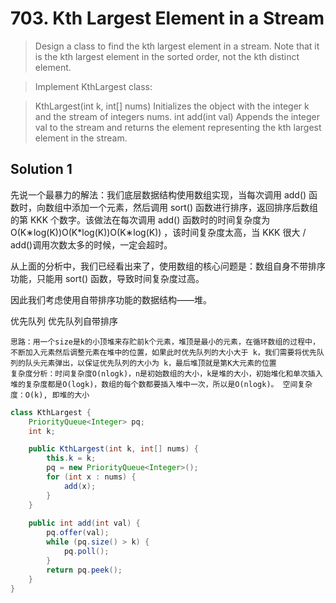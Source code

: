 # 703. Kth Largest Element in a Stream

>Design a class to find the kth largest element in a stream. Note that it is the kth largest element in the sorted order, not the kth distinct element.

>Implement KthLargest class:

>KthLargest(int k, int[] nums) Initializes the object with the integer k and the stream of integers nums.
int add(int val) Appends the integer val to the stream and returns the element representing the kth largest element in the stream.

## Solution 1
先说一个最暴力的解法：我们底层数据结构使用数组实现，当每次调用 add() 函数时，向数组中添加一个元素，然后调用 sort() 函数进行排序，返回排序后数组的第 KKK 个数字。该做法在每次调用 add() 函数时的时间复杂度为 O(K∗log(K))O(K*log(K))O(K∗log(K)) ，该时间复杂度太高，当 KKK 很大 / add()调用次数太多的时候，一定会超时。

从上面的分析中，我们已经看出来了，使用数组的核心问题是：数组自身不带排序功能，只能用 sort() 函数，导致时间复杂度过高。

因此我们考虑使用自带排序功能的数据结构——堆。


优先队列
优先队列自带排序
```
思路：用一个size是k的小顶堆来存贮前k个元素，堆顶是最小的元素，在循环数组的过程中，不断加入元素然后调整元素在堆中的位置，如果此时优先队列的大小大于 k，我们需要将优先队列的队头元素弹出，以保证优先队列的大小为 k，最后堆顶就是第K大元素的位置
复杂度分析：时间复杂度O(nlogk)，n是初始数组的大小，k是堆的大小，初始堆化和单次插入堆的复杂度都是O(logk)，数组的每个数都要插入堆中一次，所以是O(nlogk)。 空间复杂度：O(k), 即堆的大小
```
```java
class KthLargest {
    PriorityQueue<Integer> pq;
    int k;

    public KthLargest(int k, int[] nums) {
        this.k = k;
        pq = new PriorityQueue<Integer>();
        for (int x : nums) {
            add(x);
        }
    }
    
    public int add(int val) {
        pq.offer(val);
        while (pq.size() > k) {
            pq.poll();
        }
        return pq.peek();
    }
}
```
